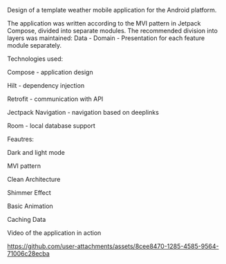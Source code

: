 Design of a template weather mobile application for the Android platform.

The application was written according to the MVI pattern in Jetpack Compose, divided into separate modules. The recommended division into layers was maintained: Data - Domain - Presentation for each feature module separately.

Technologies used:

Compose - application design

Hilt - dependency injection

Retrofit - communication with API

Jectpack Navigation - navigation based on deeplinks

Room - local database support


Feautres:

Dark and light mode

MVI pattern

Clean Architecture

Shimmer Effect

Basic Animation

Caching Data


Video of the application in action

https://github.com/user-attachments/assets/8cee8470-1285-4585-9564-71006c28ecba


